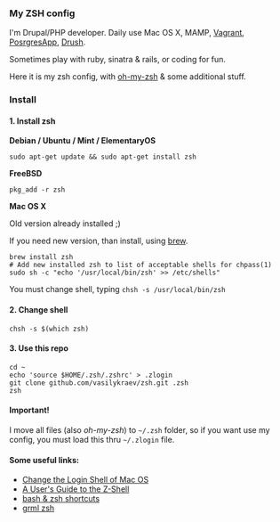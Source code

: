 ### My ZSH config

I'm Drupal/PHP developer. Daily use Mac OS X, MAMP, [Vagrant](http://www.vagrantup.com/), [PosrgresApp](http://postgresapp.com), [Drush](http://drush.ws/).

Sometimes play with ruby, sinatra & rails, or coding for fun.

Here it is my zsh config, with [oh-my-zsh](https://github.com/robbyrussell/oh-my-zsh) & some additional stuff.

### Install

#### 1. Install zsh

**Debian / Ubuntu / Mint / ElementaryOS**

```
sudo apt-get update && sudo apt-get install zsh
```

**FreeBSD**

```
pkg_add -r zsh
```

**Mac OS X**

Old version already installed ;)

If you need new version, than install, using [brew](http://brew.sh/).

```
brew install zsh
# Add new installed zsh to list of acceptable shells for chpass(1)
sudo sh -c "echo '/usr/local/bin/zsh' >> /etc/shells"
```
You must change shell, typing `chsh -s /usr/local/bin/zsh`


#### 2. Change shell

```
chsh -s $(which zsh)
```

#### 3. Use this repo

```
cd ~
echo 'source $HOME/.zsh/.zshrc' > .zlogin
git clone github.com/vasilykraev/zsh.git .zsh
zsh
```

#### Important!
I move all files (also *oh-my-zsh*) to `~/.zsh` folder, so if you want use my config, you must load this thru `~/.zlogin` file.


#### Some useful links:

* [Change the Login Shell of Mac OS](http://superuser.com/questions/362372/change-the-login-shell-of-mac-os-x-lion-from-bash-to-zsh)
* [A User's Guide to the Z-Shell](http://zsh.sourceforge.net/Guide/zshguide.html)
* [bash & zsh shortcuts](http://www.geekmind.net/2011/01/shortcuts-to-improve-your-bash-zsh.html)
* [grml zsh](http://grml.org/zsh/)
